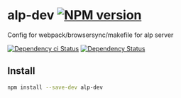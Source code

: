 # alp-dev [![NPM version][npm-image]][npm-url]

Config for webpack/browsersync/makefile for alp server

[![Dependency ci Status][dependencyci-image]][dependencyci-url]
[![Dependency Status][daviddm-image]][daviddm-url]

## Install

```bash
npm install --save-dev alp-dev
```

[npm-image]: https://img.shields.io/npm/v/alp-dev.svg?style=flat-square
[npm-url]: https://npmjs.org/package/alp-dev
[daviddm-image]: https://david-dm.org/alpjs/alp-dev.svg?style=flat-square
[daviddm-url]: https://david-dm.org/alpjs/alp-dev
[dependencyci-image]: https://dependencyci.com/github/alpjs/alp-dev/badge?style=flat-square
[dependencyci-url]: https://dependencyci.com/github/alpjs/alp-dev
